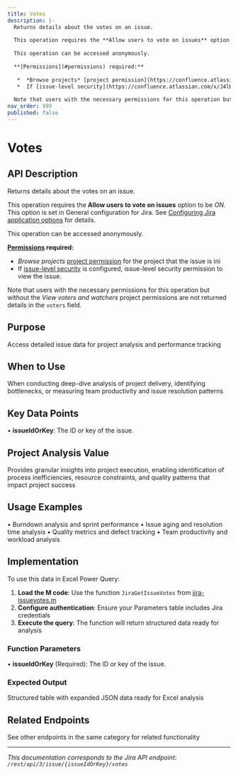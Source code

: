 ```yaml
---
title: Votes
description: |-
  Returns details about the votes on an issue.
  
  This operation requires the **Allow users to vote on issues** option to be *ON*. This option is set in General configuration for Jira. See [Configuring Jira application options](https://confluence.atlassian.com/x/uYXKM) for details.
  
  This operation can be accessed anonymously.
  
  **[Permissions](#permissions) required:**
  
   *  *Browse projects* [project permission](https://confluence.atlassian.com/x/yodKLg) for the project that the issue is ini
   *  If [issue-level security](https://confluence.atlassian.com/x/J4lKLg) is configured, issue-level security permission to view the issue.
  
  Note that users with the necessary permissions for this operation but without the *View voters and watchers* project permissions are not returned details in the `voters` field.
nav_order: 999
published: false
---
```


# Votes

## API Description
Returns details about the votes on an issue.

This operation requires the **Allow users to vote on issues** option to be *ON*. This option is set in General configuration for Jira. See [Configuring Jira application options](https://confluence.atlassian.com/x/uYXKM) for details.

This operation can be accessed anonymously.

**[Permissions](#permissions) required:**

 *  *Browse projects* [project permission](https://confluence.atlassian.com/x/yodKLg) for the project that the issue is ini
 *  If [issue-level security](https://confluence.atlassian.com/x/J4lKLg) is configured, issue-level security permission to view the issue.

Note that users with the necessary permissions for this operation but without the *View voters and watchers* project permissions are not returned details in the `voters` field.

## Purpose
Access detailed issue data for project analysis and performance tracking

## When to Use
When conducting deep-dive analysis of project delivery, identifying bottlenecks, or measuring team productivity and issue resolution patterns

## Key Data Points
• **issueIdOrKey**: The ID or key of the issue.

## Project Analysis Value
Provides granular insights into project execution, enabling identification of process inefficiencies, resource constraints, and quality patterns that impact project success

## Usage Examples
• Burndown analysis and sprint performance
• Issue aging and resolution time analysis
• Quality metrics and defect tracking
• Team productivity and workload analysis

## Implementation
To use this data in Excel Power Query:

1. **Load the M code**: Use the function `JiraGetIssueVotes` from [jira-issuevotes.m](../assets/jira-issuevotes.m)
2. **Configure authentication**: Ensure your Parameters table includes Jira credentials
3. **Execute the query**: The function will return structured data ready for analysis

### Function Parameters
• **issueIdOrKey** (Required): The ID or key of the issue.

### Expected Output
Structured table with expanded JSON data ready for Excel analysis

## Related Endpoints
See other endpoints in the same category for related functionality

---
*This documentation corresponds to the Jira API endpoint: `/rest/api/3/issue/{issueIdOrKey}/votes`*
